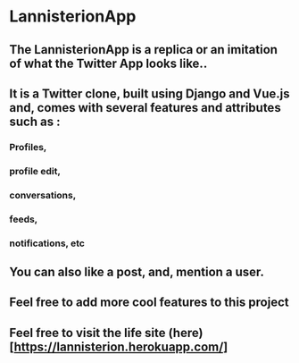 # LannisterionApp
## The LannisterionApp is a replica or an imitation of what the Twitter App looks like.. 
## It is a Twitter clone, built using Django and Vue.js and, comes with several features and attributes such as :
### Profiles,
### profile edit,
### conversations, 
### feeds, 
### notifications, etc
## You can also like a post, and, mention a user.
## Feel free to add more cool features to this project

## Feel free to visit the life site (here)[https://lannisterion.herokuapp.com/]
